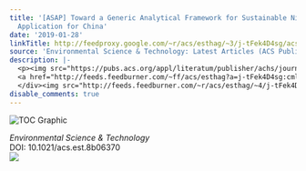 ```yaml
---
title: '[ASAP] Toward a Generic Analytical Framework for Sustainable Nitrogen Management:
  Application for China'
date: '2019-01-28'
linkTitle: http://feedproxy.google.com/~r/acs/esthag/~3/j-tFek4D4sg/acs.est.8b06370
source: 'Environmental Science & Technology: Latest Articles (ACS Publications)'
description: |-
  <p><img src="https://pubs.acs.org/appl/literatum/publisher/achs/journals/content/esthag/0/esthag.ahead-of-print/acs.est.8b06370/20190126/images/medium/es-2018-06370u_0006.gif" alt="TOC Graphic"/></p><div><cite>Environmental Science & Technology</cite></div><div>DOI: 10.1021/acs.est.8b06370</div><div class="feedflare">
  <a href="http://feeds.feedburner.com/~ff/acs/esthag?a=j-tFek4D4sg:cmleTi4n3Gs:yIl2AUoC8zA"><img src="http://feeds.feedburner.com/~ff/acs/esthag?d=yIl2AUoC8zA" border="0"></img></a>
  </div><img src="http://feeds.feedburner.com/~r/acs/esthag/~4/j-tFek4D4sg" height="1" width="1" ...
disable_comments: true
---
```

<p><img src="https://pubs.acs.org/appl/literatum/publisher/achs/journals/content/esthag/0/esthag.ahead-of-print/acs.est.8b06370/20190126/images/medium/es-2018-06370u_0006.gif" alt="TOC Graphic"/></p><div><cite>Environmental Science & Technology</cite></div><div>DOI: 10.1021/acs.est.8b06370</div><div class="feedflare">
<a href="http://feeds.feedburner.com/~ff/acs/esthag?a=j-tFek4D4sg:cmleTi4n3Gs:yIl2AUoC8zA"><img src="http://feeds.feedburner.com/~ff/acs/esthag?d=yIl2AUoC8zA" border="0"></img></a>
</div><img src="http://feeds.feedburner.com/~r/acs/esthag/~4/j-tFek4D4sg" height="1" width="1" ...